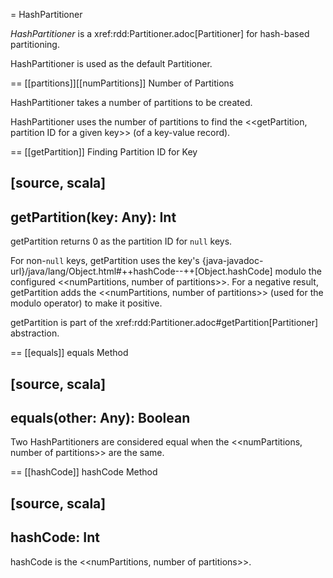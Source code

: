 = HashPartitioner

*HashPartitioner* is a xref:rdd:Partitioner.adoc[Partitioner] for hash-based partitioning.

HashPartitioner is used as the default Partitioner.

== [[partitions]][[numPartitions]] Number of Partitions

HashPartitioner takes a number of partitions to be created.

HashPartitioner uses the number of partitions to find the <<getPartition, partition ID for a given key>> (of a key-value record).

== [[getPartition]] Finding Partition ID for Key

[source, scala]
----
getPartition(key: Any): Int
----

getPartition returns 0 as the partition ID for `null` keys.

For non-``null`` keys, getPartition uses the key's {java-javadoc-url}/java/lang/Object.html#++hashCode--++[Object.hashCode] modulo the configured <<numPartitions, number of partitions>>. For a negative result, getPartition adds the <<numPartitions, number of partitions>> (used for the modulo operator) to make it positive.

getPartition is part of the xref:rdd:Partitioner.adoc#getPartition[Partitioner] abstraction.

== [[equals]] equals Method

[source, scala]
----
equals(other: Any): Boolean
----

Two HashPartitioners are considered equal when the <<numPartitions, number of partitions>> are the same.

== [[hashCode]] hashCode Method

[source, scala]
----
hashCode: Int
----

hashCode is the <<numPartitions, number of partitions>>.

